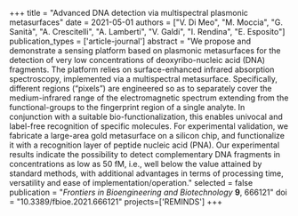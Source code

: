 +++
title = "Advanced DNA detection via multispectral plasmonic metasurfaces"
date = 2021-05-01
authors = ["V. Di Meo", "M. Moccia", "G. Sanità", "A. Crescitelli", "A. Lamberti", "V. Galdi", "I. Rendina", "E. Esposito"]
publication_types = ['article-journal']
abstract = "We propose and demonstrate a sensing platform based on plasmonic metasurfaces for the detection of very low concentrations of deoxyribo-nucleic acid (DNA) fragments. The platform relies on surface-enhanced infrared absorption spectroscopy, implemented via a multispectral metasurface. Specifically, different regions (“pixels”) are engineered so as to separately cover the medium-infrared range of the electromagnetic spectrum extending from the functional-groups to the fingerprint region of a single analyte. In conjunction with a suitable bio-functionalization, this enables univocal and label-free recognition of specific molecules. For experimental validation, we fabricate a large-area gold metasurface on a silicon chip, and functionalize it with a recognition layer of peptide nucleic acid (PNA). Our experimental results indicate the possibility to detect complementary DNA fragments in concentrations as low as 50 fM, i.e., well below the value attained by standard methods, with additional advantages in terms of processing time, versatility and ease of implementation/operation."
selected = false
publication = "*Frontiers in Bioengineering and Biotechnology* **9**, 666121"
doi = "10.3389/fbioe.2021.666121"
projects=['REMINDS']
+++
